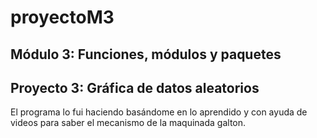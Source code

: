 # proyectoM3
## Módulo 3: Funciones, módulos y paquetes
## Proyecto 3: Gráfica de datos aleatorios

El programa lo fui haciendo basándome en lo aprendido y con ayuda de videos para saber el mecanismo de la maquinada galton.
